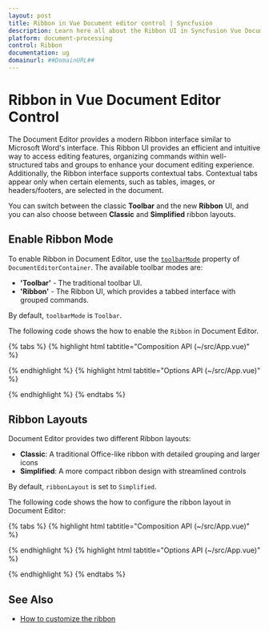 ```yaml
---
layout: post
title: Ribbon in Vue Document editor control | Syncfusion
description: Learn here all about the Ribbon UI in Syncfusion Vue Document editor control, how to switch between Ribbon and Toolbar modes.
platform: document-processing
control: Ribbon
documentation: ug
domainurl: ##DomainURL##
---
```


# Ribbon in Vue Document Editor Control

The Document Editor provides a modern Ribbon interface similar to Microsoft Word's interface. This Ribbon UI provides an efficient and intuitive way to access editing features, organizing commands within well-structured tabs and groups to enhance your document editing experience. Additionally, the Ribbon interface supports contextual tabs. Contextual tabs appear only when certain elements, such as tables, images, or headers/footers, are selected in the document.

You can switch between the classic **Toolbar** and the new **Ribbon** UI, and you can also choose between **Classic** and **Simplified** ribbon layouts.

## Enable Ribbon Mode

To enable Ribbon in Document Editor, use the [`toolbarMode`](https://ej2.syncfusion.com/vue/documentation/api/document-editor-container#toolbarmode) property of `DocumentEditorContainer`. The available toolbar modes are:

- **'Toolbar'** - The traditional toolbar UI.
- **'Ribbon'** - The Ribbon UI, which provides a tabbed interface with grouped commands.

By default, `toolbarMode` is `Toolbar`.

The following code shows the how to enable the `Ribbon` in Document Editor.

{% tabs %}
{% highlight html tabtitle="Composition API (~/src/App.vue)" %}

<template>
    <div class="control-section">
        <ejs-documenteditorcontainer ref="doceditcontainer" :toolbarMode="'Ribbon'"
        :serviceUrl="hostUrl" :enableToolbar='true' height='600px'></ejs-documenteditorcontainer>
    </div>
</template>
<script setup>
import { DocumentEditorContainerComponent, Toolbar, Ribbon } from "@syncfusion/ej2-vue-documenteditor";
import { onMounted, ref } from 'vue';

const documenteditorcontainer = ref(null);
provide('DocumentEditorContainer', [Toolbar, Ribbon]);
onMounted(function () {
   var obj = this.$refs.doceditcontainer.ej2Instances.documentEditor;  
})
</script>

{% endhighlight %}
{% highlight html tabtitle="Options API (~/src/App.vue)" %}

<template>
    <div class="control-section">
        <ejs-documenteditorcontainer ref="doceditcontainer" :toolbarMode="'Ribbon'"
        :serviceUrl="hostUrl" :enableToolbar='true' height='600px'></ejs-documenteditorcontainer>
    </div>
</template>

<script>
import { DocumentEditorContainerComponent, Toolbar, Ribbon } from "@syncfusion/ej2-vue-documenteditor";
export default {
    components: {
        'ejs-documenteditorcontainer':DocumentEditorContainerComponent,
    },
    provide: {
        DocumentEditorContainer: [Toolbar, Ribbon]
    },
    mounted() {
        var obj = this.$refs.doceditcontainer.ej2Instances.documentEditor;  
    }
};
</script>

{% endhighlight %}
{% endtabs %}

## Ribbon Layouts

Document Editor provides two different Ribbon layouts:

- **Classic**: A traditional Office-like ribbon with detailed grouping and larger icons
- **Simplified**: A more compact ribbon design with streamlined controls

By default, `ribbonLayout` is set to `Simplified`. 

The following code shows the how to configure the ribbon layout in Document Editor:

{% tabs %}
{% highlight html tabtitle="Composition API (~/src/App.vue)" %}

<template>
    <div class="control-section">
        <ejs-documenteditorcontainer ref="doceditcontainer" :toolbarMode="'Ribbon'" :ribbonLayout="'Classic'"
        :serviceUrl="hostUrl" :enableToolbar='true' height='600px'></ejs-documenteditorcontainer>
    </div>
</template>
<script setup>
import { DocumentEditorContainerComponent, Toolbar, Ribbon } from "@syncfusion/ej2-vue-documenteditor";
import { onMounted, ref } from 'vue';

const documenteditorcontainer = ref(null);
provide('DocumentEditorContainer', [Toolbar, Ribbon]);
onMounted(function () {
   var obj = this.$refs.doceditcontainer.ej2Instances.documentEditor;  
})
</script>

{% endhighlight %}
{% highlight html tabtitle="Options API (~/src/App.vue)" %}

<template>
    <div class="control-section">
        <ejs-documenteditorcontainer ref="doceditcontainer" :toolbarMode="'Ribbon'" :ribbonLayout="'Classic'"
        :serviceUrl="hostUrl" :enableToolbar='true' height='600px'></ejs-documenteditorcontainer>
    </div>
</template>

<script>
import { DocumentEditorContainerComponent, Toolbar, Ribbon } from "@syncfusion/ej2-vue-documenteditor";
export default {
    components: {
        'ejs-documenteditorcontainer':DocumentEditorContainerComponent,
    },
    provide: {
        DocumentEditorContainer: [Toolbar, Ribbon]
    },
    mounted() {
        var obj = this.$refs.doceditcontainer.ej2Instances.documentEditor;  
    }
};
</script>

{% endhighlight %}
{% endtabs %}

## See Also

* [How to customize the ribbon](../document-editor/how-to/customize-ribbon)